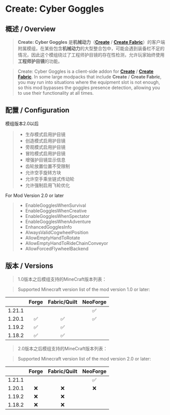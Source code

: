 # Create: Cyber Goggles

## 概述 / Overview

> **Create: Cyber Goggles** 是**机械动力**（[**Create**](https://modrinth.com/mod/create) / [**Create Fabric**](https://modrinth.com/mod/create-fabric)）的客户端附属模组，在某些包含**机械动力**的大型整合包中，可能会遇到装备栏不足的情况，因此这个模组绕过了工程师护目镜的存在性检测，允许玩家始终使用**工程师护目镜**的功能。

> Create: Cyber Goggles is a client-side addon for [**Create**](https://modrinth.com/mod/create) / [**Create Fabric**](https://modrinth.com/mod/create-fabric). In some large modpacks that include **Create** / **Create Fabric**, you may run into situations where the equipment slot is not enough, so this mod bypasses the goggles presence detection, allowing you to use their functionality at all times.

## 配置 / Configuration
模组版本2.0以后

> - 生存模式启用护目镜
> - 创造模式启用护目镜
> - 旁观模式启用护目镜
> - 冒险模式启用护目镜
> - 增强护目镜显示信息
> - 齿轮放置位置不受限制
> - 允许空手旋转方块
> - 允许空手乘坐链式传动轮
> - 允许强制启用飞轮优化

For Mod Version 2.0 or later

> - EnableGogglesWhenSurvival
> - EnableGogglesWhenCreative
> - EnableGogglesWhenSpectator
> - EnableGogglesWhenAdventure
> - EnhancedGogglesInfo
> - AlwaysValidCogwheelPosition
> - AllowEmptyHandToRotate
> - AllowEmptyHandToRideChainConveyor
> - AllowForcedFlywheelBackend

## 版本 / Versions
> 1.0版本之后模组支持的MineCraft版本列表：

> Supported Minecraft version list of the mod version 1.0 or later:

|        | Forge | Fabric/Quilt | NeoForge |
|:------:|:-----:|:------------:|:--------:|
| 1.21.1 |       |              |    ✅     |
| 1.20.1 |   ✅   |      ✅       |    ✅     |
| 1.19.2 |   ✅   |      ✅       |          |
| 1.18.2 |   ✅   |      ✅       |          |

> 2.0版本之后模组支持的MineCraft版本列表：

> Supported Minecraft version list of the mod version 2.0 or later:

|        | Forge | Fabric/Quilt | NeoForge |
|:------:|:-----:|:------------:|:--------:|
| 1.21.1 |       |              |    ✅     |
| 1.20.1 |   ❌   |      ❌       |    ❌     |
| 1.19.2 |   ❌   |      ❌       |          |
| 1.18.2 |   ❌   |      ❌       |          |